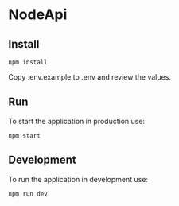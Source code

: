# NodeApi

## Install

```shell
npm install
```

Copy .env.example to .env and review the values.

## Run

To start the application in production use:

```shell
npm start
```


## Development

To run the application in development use:

```shell
npm run dev
```
